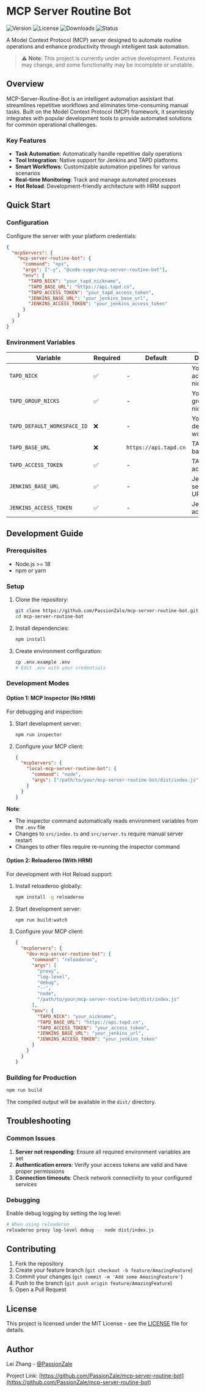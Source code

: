 # MCP Server Routine Bot

![Version](https://img.shields.io/npm/v/@code-sugar/mcp-server-routine-bot)
![License](https://img.shields.io/npm/l/@code-sugar/mcp-server-routine-bot)
![Downloads](https://img.shields.io/npm/dt/@code-sugar/mcp-server-routine-bot)
![Status](https://img.shields.io/badge/status-in--development-orange)

A Model Context Protocol (MCP) server designed to automate routine operations and enhance productivity through intelligent task automation.

> ⚠️ **Note**: This project is currently under active development. Features may change, and some functionality may be incomplete or unstable.

## Overview

MCP-Server-Routine-Bot is an intelligent automation assistant that streamlines repetitive workflows and eliminates time-consuming manual tasks. Built on the Model Context Protocol (MCP) framework, it seamlessly integrates with popular development tools to provide automated solutions for common operational challenges.

### Key Features

- **Task Automation**: Automatically handle repetitive daily operations
- **Tool Integration**: Native support for Jenkins and TAPD platforms
- **Smart Workflows**: Customizable automation pipelines for various scenarios
- **Real-time Monitoring**: Track and manage automated processes
- **Hot Reload**: Development-friendly architecture with HRM support

## Quick Start

### Configuration

Configure the server with your platform credentials:

```json
{
  "mcpServers": {
    "mcp-server-routine-bot": {
      "command": "npx",
      "args": ["-y", "@code-sugar/mcp-server-routine-bot"],
      "env": {
        "TAPD_NICK": "your_tapd_nickname",
        "TAPD_BASE_URL": "https://api.tapd.cn",
        "TAPD_ACCESS_TOKEN": "your_tapd_access_token",
        "JENKINS_BASE_URL": "your_jenkins_base_url",
        "JENKINS_ACCESS_TOKEN": "your_jenkins_access_token"
      }
    }
  }
}
```

### Environment Variables

| Variable                    | Required | Default               | Description                    |
| --------------------------- | -------- | --------------------- | ------------------------------ |
| `TAPD_NICK`                 | ✅       | -                     | Your TAPD account nickname     |
| `TAPD_GROUP_NICKS`           | ✅       | -                     | Your TAPD group nicknames      |
| `TAPD_DEFAULT_WORKSPACE_ID` | ❌       | -                     | Your TAPD default workspace_id |
| `TAPD_BASE_URL`             | ❌       | `https://api.tapd.cn` | TAPD API base URL              |
| `TAPD_ACCESS_TOKEN`         | ✅       | -                     | TAPD API access token          |
| `JENKINS_BASE_URL`          | ✅       | -                     | Jenkins server base URL        |
| `JENKINS_ACCESS_TOKEN`      | ✅       | -                     | Jenkins API access token       |

## Development Guide

### Prerequisites

- Node.js >= 18
- npm or yarn

### Setup

1. Clone the repository:

   ```bash
   git clone https://github.com/PassionZale/mcp-server-routine-bot.git
   cd mcp-server-routine-bot
   ```

2. Install dependencies:

   ```bash
   npm install
   ```

3. Create environment configuration:
   ```bash
   cp .env.example .env
   # Edit .env with your credentials
   ```

### Development Modes

#### Option 1: MCP Inspector (No HRM)

For debugging and inspection:

1. Start development server:

   ```bash
   npm run inspector
   ```

2. Configure your MCP client:
   ```json
   {
     "mcpServers": {
       "local-mcp-server-routine-bot": {
         "command": "node",
         "args": ["/path/to/your/mcp-server-routine-bot/dist/index.js"]
       }
     }
   }
   ```

**Note**:

- The inspector command automatically reads environment variables from the `.env` file
- Changes to `src/index.ts` and `src/server.ts` require manual server restart
- Changes to other files require re-running the inspector command

#### Option 2: Reloaderoo (With HRM)

For development with Hot Reload support:

1. Install reloaderoo globally:

   ```bash
   npm install -g reloaderoo
   ```

2. Start development server:

   ```bash
   npm run build:watch
   ```

3. Configure your MCP client:
   ```json
   {
     "mcpServers": {
       "dev-mcp-server-routine-bot": {
         "command": "reloaderoo",
         "args": [
           "proxy",
           "log-level",
           "debug",
           "--",
           "node",
           "/path/to/your/mcp-server-routine-bot/dist/index.js"
         ],
         "env": {
           "TAPD_NICK": "your_nickname",
           "TAPD_BASE_URL": "https://api.tapd.cn",
           "TAPD_ACCESS_TOKEN": "your_access_token",
           "JENKINS_BASE_URL": "your_jenkins_url",
           "JENKINS_ACCESS_TOKEN": "your_jenkins_token"
         }
       }
     }
   }
   ```

### Building for Production

```bash
npm run build
```

The compiled output will be available in the `dist/` directory.

## Troubleshooting

### Common Issues

1. **Server not responding**: Ensure all required environment variables are set
2. **Authentication errors**: Verify your access tokens are valid and have proper permissions
3. **Connection timeouts**: Check network connectivity to your configured services

### Debugging

Enable debug logging by setting the log level:

```bash
# When using reloaderoo
reloaderoo proxy log-level debug -- node dist/index.js
```

## Contributing

1. Fork the repository
2. Create your feature branch (`git checkout -b feature/AmazingFeature`)
3. Commit your changes (`git commit -m 'Add some AmazingFeature'`)
4. Push to the branch (`git push origin feature/AmazingFeature`)
5. Open a Pull Request

## License

This project is licensed under the MIT License - see the [LICENSE](LICENSE) file for details.

## Author

Lei Zhang - [@PassionZale](https://github.com/PassionZale)

Project Link: [https://github.com/PassionZale/mcp-server-routine-bot](https://github.com/PassionZale/mcp-server-routine-bot)

